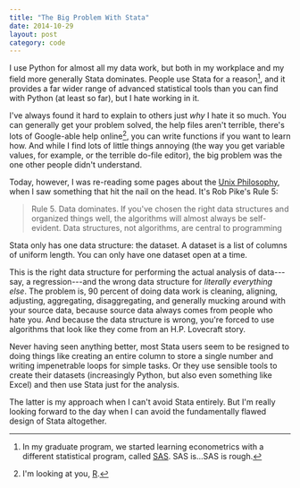 ```yaml
---
title: "The Big Problem With Stata"
date: 2014-10-29
layout: post
category: code
---
```


I use Python for almost all my data work, but both in my workplace and my field
more generally Stata dominates.  People use Stata for a reason[^beatssas], and it provides
a far wider range of advanced statistical tools than you can find with Python
(at least so far), but I hate working in it.

I've always found it hard to explain to others just *why* I hate it so much.
You can generally get your problem solved, the help files aren't terrible,
there's lots of Google-able help online[^r], you can write functions if you
want to learn how.  And while I find lots of little things annoying (the way
you get variable values, for example, or the terrible do-file editor), the big
problem was the one other people didn't understand.

Today, however, I was re-reading some pages about the [Unix Philosophy], when
I saw something that hit the nail on the head.  It's Rob Pike's Rule 5:

> Rule 5. Data dominates. If you've chosen the right data structures and
> organized things well, the algorithms will almost always be self-evident.
> Data structures, not algorithms, are central to programming

Stata only has one data structure: the dataset. A dataset is a list of columns
of uniform length. You can only have one dataset open at a time.

This is the right data structure for performing the actual analysis of
data---say, a regression---and the wrong data structure for *literally
everything else*. The problem is, 90 percent of doing data work is cleaning,
aligning, adjusting, aggregating, disaggregating, and generally mucking around
with your source data, because source data always comes from people who hate
you. And because the data structure is wrong, you're forced to use algorithms
that look like they come from an H.P. Lovecraft story.

Never having seen anything better, most Stata users seem to be resigned to
doing things like creating an entire column to store a single number and
writing impenetrable loops for simple tasks. Or they use sensible tools to
create their datasets (increasingly Python, but also even something like
Excel) and then use Stata just for the analysis.

The latter is my approach when I can't avoid Stata entirely. But I'm really
looking forward to the day when I can avoid the fundamentally flawed design of
Stata altogether.

[^beatssas]: In my graduate program, we started learning econometrics with a
    different statistical program, called
    [SAS](http://en.wikipedia.org/wiki/SAS_(software)). SAS is...SAS is rough.

[^r]: I'm looking at you, [R](http://en.wikipedia.org/wiki/R_(programming_language)). 

[Unix Philosophy]: http://www.faqs.org/docs/artu/ch01s06.html
